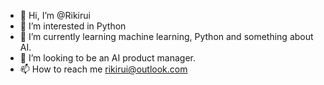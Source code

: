 - 👋 Hi, I’m @Rikirui
- 👀 I’m interested in Python
- 🌱 I’m currently learning machine learning, Python and something about AI.
- 💞️ I’m looking to be an AI product manager.
- 📫 How to reach me rikirui@outlook.com

<!---
Rikirui/Rikirui is a ✨ special ✨ repository because its `README.md` (this file) appears on your GitHub profile.
You can click the Preview link to take a look at your changes.
--->

